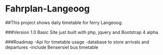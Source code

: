 # Fahrplan-Langeoog

##This project shows daily timetable for ferry Langeoog.

###Version 1.0
Basic Site just built with php, jquery and Bootstrap 4 alpha

###Roadmap
-Api for timetable usage
-database to store arrivals and departures
-include Bensersiel bus timetable
